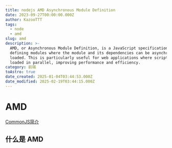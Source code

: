 ```yaml
---
title: nodejs AMD Asynchronous Module Definition
date: 2023-09-27T00:00:00.000Z
author: KazooTTT
tags:
  - node
  - amd
slug: amd
description: >-
  AMD, or Asynchronous Module Definition, is a JavaScript specification for
  defining modules where the module and its dependencies can be asynchronously
  loaded. This is particularly useful for web applications where scripts can be
  loaded in parallel, improving performance and efficiency.
category: 前端
toAstro: true
date_created: 2025-01-04T03:44:53.000Z
date_modified: 2025-02-19T03:44:15.000Z
---
```


# AMD

[CommonJS简介](/notes/introduction-to-commonjs)

## 什么是 AMD
